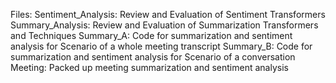 Files:
Sentiment_Analysis: Review and Evaluation of Sentiment Transformers
Summary_Analysis: Review and Evaluation of Summarization Transformers and Techniques
Summary_A: Code for summarization and sentiment analysis for Scenario of a whole meeting transcript
Summary_B: Code for summarization and sentiment analysis for Scenario of a conversation
Meeting: Packed up meeting summarization and sentiment analysis
